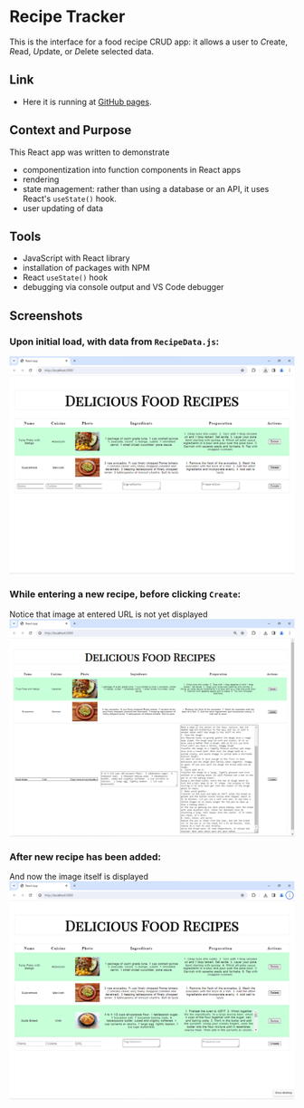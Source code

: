 # Recipe Tracker

This is the interface for a food recipe CRUD app:  it allows a user to <i>C</i>reate, <i>R</i>ead, <i>U</i>pdate, or <i>D</i>elete selected data.

## Link

* Here it is running at [GitHub pages](https://craig-r-kelly.github.io/Recipe-tracker/).

## Context and Purpose

This React app was written to demonstrate
* componentization into function components in React apps
* rendering
* state management: rather than using a database or an API, it uses React's `useState()` hook.
* user updating of data

## Tools

* JavaScript with React library
* installation of packages with NPM
* React `useState()` hook
* debugging via console output and VS Code debugger

## Screenshots

### Upon initial load, with data from `RecipeData.js`:
![](screenshots/screenshot1.png)

### While entering a new recipe, before clicking `Create`:
Notice that image at entered URL is not yet displayed<br> 
![](screenshots/screenshot2.png)

### After new recipe has been added:
And now the image itself is displayed<br>
![](screenshots/screenshot3.png)
 
